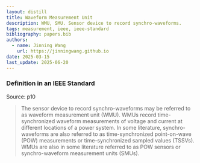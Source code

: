 ```yaml
---
layout: distill
title: Waveform Measurement Unit
description: WMU, SMU. Sensor device to record synchro-waveforms.
tags: measurement, ieee, ieee-standard
bibliography: papers.bib
authors:
  - name: Jinning Wang
    url: https://jinningwang.github.io
date: 2025-03-15
last_update: 2025-06-20
---
```


### Definition in an IEEE Standard

Source: <d-cite key="ieee2024std1547"></d-cite> p10

> The sensor device to record synchro-waveforms may be referred to as waveform measurement unit (WMU). WMUs record time-synchronized waveform measurements of voltage and current at different locations of a power system. In some literature, synchro-waveforms are also referred to as time-synchronized point-on-wave (POW) measurements or time-synchronized sampled values (TSSVs). WMUs are also in some literature referred to as POW sensors or synchro-waveform measurement units (SMUs).
